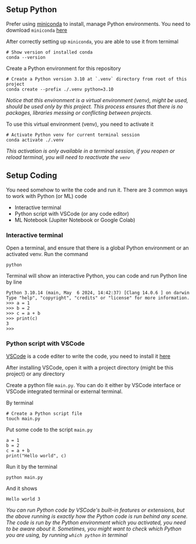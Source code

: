 ## Setup Python

Prefer using [miniconda](https://docs.anaconda.com/miniconda/) to install, manage Python environments. You need to download `miniconda` [here](https://docs.anaconda.com/miniconda/miniconda-install/)

After correctly setting up `miniconda`, you are able to use it from ternimal

```
# Show version of installed conda
conda --version
```

Create a Python environment for this repository

```
# Create a Python version 3.10 at `.venv` directory from root of this project
conda create --prefix ./.venv python=3.10
```

_Notice that this environment is a virtual environment (venv), might be used, should be used only by this project. This process ensures that there is no packages, libraries messing or conflicting between projects._

To use this virtual environment (venv), you need to activate it

```
# Activate Python venv for current terminal session
conda activate ./.venv
```

_This activation is only available in a terminal session, if you reopen or reload terminal, you will need to reactivate the `venv`_

## Setup Coding

You need somehow to write the code and run it. There are 3 common ways to work with Python (or ML) code
- Interactive terminal
- Python script with VSCode (or any code editor)
- ML Notebook (Jupiter Notebook or Google Colab)

### Interactive terminal

Open a terminal, and ensure that there is a global Python environment or an activated venv. Run the command

```
python
```

Terminal will show an interactive Python, you can code and run Python line by line

```
Python 3.10.14 (main, May  6 2024, 14:42:37) [Clang 14.0.6 ] on darwin
Type "help", "copyright", "credits" or "license" for more information.
>>> a = 1
>>> b = 2
>>> c = a + b
>>> print(c)
3
>>>
```

### Python script with VSCode

[VSCode](https://code.visualstudio.com/) is a code editer to write the code, you need to install it [here](https://code.visualstudio.com/download)

After installing VSCode, open it with a project directory (might be this project) or any directory

Create a python file `main.py`. You can do it either by VSCode interface or VSCode integrated terminal or external terminal.

By terminal

```
# Create a Python script file
touch main.py
```

Put some code to the script `main.py`

```
a = 1
b = 2
c = a + b
print("Hello world", c)
```

Run it by the terminal
```
python main.py
```

And it shows

```
Hello world 3
```

_You can run Python code by VSCode's built-in features or extensions, but the above running is exactly how the Python code is run behind any scene. The code is run by the Python environment which you activated, you need to be aware about it. Sometimes, you might want to check which Python you are using, by running `which python` in terminal_





